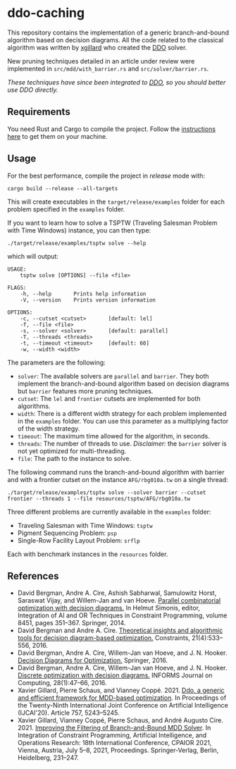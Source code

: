 # ddo-caching

This repository contains the implementation of a generic branch-and-bound algorithm based on decision diagrams.
All the code related to the classical algorithm was written by [xgillard](https://github.com/xgillard) who created the [DDO](https://github.com/xgillard/ddo) solver.

New pruning techniques detailed in an article under review were implemented in `src/mdd/with_barrier.rs` and `src/solver/barrier.rs`.

*These techniques have since been integrated to [DDO](https://github.com/xgillard/ddo), so you should better use DDO directly.*

## Requirements

You need Rust and Cargo to compile the project.
Follow the [instructions here](https://doc.rust-lang.org/cargo/getting-started/installation.html) to get them on your machine.

## Usage

For the best performance, compile the project in *release* mode with:
```
cargo build --release --all-targets
```
This will create executables in the `target/release/examples` folder for each problem specified in the `examples` folder.

If you want to learn how to solve a TSPTW (Traveling Salesman Problem with Time Windows) instance, you can then type:
```
./target/release/examples/tsptw solve --help
```
which will output:
```
USAGE:
    tsptw solve [OPTIONS] --file <file>

FLAGS:
    -h, --help       Prints help information
    -V, --version    Prints version information

OPTIONS:
    -c, --cutset <cutset>       [default: lel]
    -f, --file <file>          
    -s, --solver <solver>       [default: parallel]
    -T, --threads <threads>    
    -t, --timeout <timeout>     [default: 60]
    -w, --width <width> 
```

The parameters are the following:
- `solver`: The available solvers are `parallel` and `barrier`.
They both implement the branch-and-bound algorithm based on decision diagrams but `barrier` features more pruning techniques.
- `cutset`: The `lel` and `frontier` cutsets are implemented for both algorithms.
- `width`: There is a different width strategy for each problem implemented in the `examples` folder. You can use this parameter as a multiplying factor of the width strategy.
- `timeout`: The maximum time allowed for the algorithm, in seconds.
- `threads`: The number of threads to use. *Disclaimer:* the `barrier` solver is not yet optimized for multi-threading.
- `file`: The path to the instance to solve.

The following command runs the branch-and-bound algorithm with barrier and with a frontier cutset on the instance `AFG/rbg010a.tw` on a single thread:
```
./target/release/examples/tsptw solve --solver barrier --cutset frontier --threads 1 --file resources/tsptw/AFG/rbg010a.tw
```

Three different problems are currently available in the `examples` folder:
- Traveling Salesman with Time Windows: `tsptw`
- Pigment Sequencing Problem: `psp`
- Single-Row Facility Layout Problem: `srflp`

Each with benchmark instances in the `resources` folder.

## References
+   David Bergman, Andre A. Cire, Ashish Sabharwal, Samulowitz Horst, Saraswat Vijay, and Willem-Jan and van Hoeve. [Parallel combinatorial optimization with decision diagrams.](https://link.springer.com/chapter/10.1007/978-3-319-07046-9_25) In Helmut Simonis, editor, Integration of AI and OR Techniques in Constraint Programming, volume 8451, pages 351–367. Springer, 2014.
+   David Bergman and Andre A. Cire. [Theoretical insights and algorithmic tools for decision diagram-based optimization.](https://link.springer.com/article/10.1007/s10601-016-9239-9) Constraints, 21(4):533–556, 2016.
+   David Bergman, Andre A. Cire, Willem-Jan van Hoeve, and J. N. Hooker. [Decision Diagrams for Optimization.](https://link.springer.com/book/10.1007%2F978-3-319-42849-9) Springer, 2016.
+   David Bergman, Andre A. Cire, Willem-Jan van Hoeve, and J. N. Hooker. [Discrete optimization with decision diagrams.](https://pubsonline.informs.org/doi/abs/10.1287/ijoc.2015.0648) INFORMS Journal on Computing, 28(1):47–66, 2016.
+   Xavier Gillard, Pierre Schaus, and Vianney Coppé. 2021. [Ddo, a generic and efficient framework for MDD-based optimization](https://www.ijcai.org/proceedings/2020/757). In Proceedings of the Twenty-Ninth International Joint Conference on Artificial Intelligence (IJCAI'20). Article 757, 5243–5245.
+   Xavier Gillard, Vianney Coppé, Pierre Schaus, and André Augusto Cire. 2021. [Improving the Filtering of Branch-and-Bound MDD Solver](https://link.springer.com/chapter/10.1007/978-3-030-78230-6_15). In Integration of Constraint Programming, Artificial Intelligence, and Operations Research: 18th International Conference, CPAIOR 2021, Vienna, Austria, July 5–8, 2021, Proceedings. Springer-Verlag, Berlin, Heidelberg, 231–247.
